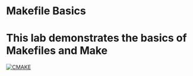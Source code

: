 # Makefile Basics
# This lab demonstrates the basics of Makefiles and Make

[![CMAKE](https://github.com/thomasjw99/Makefiles_lab1/actions/workflows/main.yml/badge.svg?branch=working_branch)](https:github.com/thomasjw99/Makefiles_lab1/actions.workflows/main.yml)